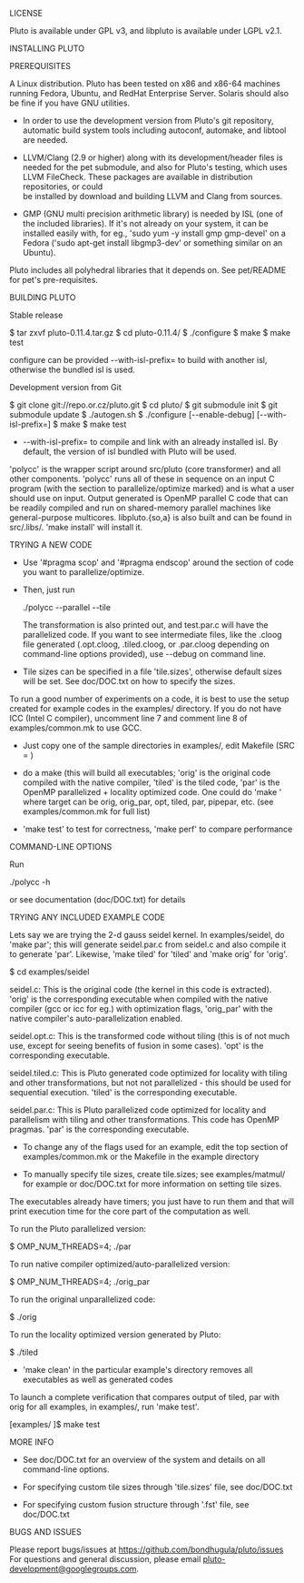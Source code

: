 LICENSE

Pluto is available under GPL v3, and libpluto is available under LGPL v2.1.

INSTALLING PLUTO

PREREQUISITES

A Linux distribution. Pluto has been tested on x86 and x86-64 machines 
running Fedora, Ubuntu, and RedHat Enterprise Server.  Solaris should also 
be fine if you have GNU utilities. 

- In order to use the development version from Pluto's git repository, automatic 
  build system tools including autoconf, automake, and libtool are needed.  

- LLVM/Clang (2.9 or higher) along with its development/header files is needed 
  for the pet submodule, and also for Pluto's testing, which uses LLVM 
  FileCheck. These packages are available in distribution repositories, or could  
  be installed by download and building LLVM and Clang from sources.

- GMP (GNU multi precision arithmetic library) is needed by ISL (one of the 
  included libraries).  If it's not already on your system, it can be installed 
  easily with, for eg., 'sudo yum -y install gmp gmp-devel' on a Fedora ('sudo 
  apt-get install libgmp3-dev' or something similar on an Ubuntu).  
  
Pluto includes all polyhedral libraries that it depends on. See pet/README for 
pet's pre-requisites. 


BUILDING PLUTO

Stable release

$ tar zxvf pluto-0.11.4.tar.gz
$ cd pluto-0.11.4/
$ ./configure
$ make
$ make test

configure can be provided --with-isl-prefix=<isl install location> to 
build with another isl, otherwise the bundled isl is used.

Development version from Git

$ git clone git://repo.or.cz/pluto.git
$ cd pluto/
$ git submodule init 
$ git submodule update
$ ./autogen.sh
$ ./configure [--enable-debug] [--with-isl-prefix=<isl install location>]
$ make
$ make test

* --with-isl-prefix=<location> to compile and link with an already installed 
isl. By default, the version of isl bundled with Pluto will be used.

'polycc' is the wrapper script around src/pluto (core transformer) and all 
other components. 'polycc' runs all of these in sequence on an input C 
program (with the section to  parallelize/optimize marked) and is what a 
user should use on input. Output generated is OpenMP parallel C code that 
can be readily compiled and run on shared-memory parallel machines like 
general-purpose multicores. libpluto.{so,a} is also built and can be found 
in src/.libs/. 'make install' will install it.


TRYING A NEW CODE

- Use '#pragma scop' and '#pragma endscop' around the section of code 
  you want to parallelize/optimize.

- Then, just run 
    
    ./polycc <C source file> --parallel --tile

  The transformation is also printed out, and test.par.c will have the 
  parallelized code. If you want to see intermediate files, like the 
  .cloog file generated (.opt.cloog, .tiled.cloog, or .par.cloog 
  depending on command-line options provided), use --debug on command 
  line.

- Tile sizes can be specified in a file 'tile.sizes', otherwise default 
  sizes will be set. See doc/DOC.txt on how to specify the sizes.

To run a good number of experiments on a code, it is best to use the setup 
created for example codes in the examples/ directory.  If you do not have 
ICC (Intel C compiler), uncomment line 7 and comment line 
8 of examples/common.mk to use GCC.

- Just copy one of the sample directories in examples/, edit Makefile (SRC = 
  )

- do a make (this will build all executables; 'orig' is the original code 
  compiled with the native compiler, 'tiled' is the tiled code, 'par' is 
  the OpenMP parallelized + locality optimized code. One could do 'make 
  <target>' where target can be orig, orig_par, opt, tiled, par, 
  pipepar, etc.  (see examples/common.mk for full list)

- 'make test' to test for correctness, 'make perf' to compare 
  performance


COMMAND-LINE OPTIONS

Run

./polycc -h 

or see documentation (doc/DOC.txt) for details


TRYING ANY INCLUDED EXAMPLE CODE

Lets say we are trying the 2-d gauss seidel kernel. In examples/seidel, do 
'make par'; this will generate seidel.par.c from seidel.c and also compile 
it to generate 'par'.  Likewise, 'make tiled' for 'tiled' and 'make orig' 
for 'orig'.

$ cd examples/seidel

seidel.c: This is the original code (the kernel in this code is extracted).  
'orig' is the corresponding executable when compiled with the native 
compiler (gcc or icc for eg.) with optimization flags, 'orig_par' with the 
native compiler's auto-parallelization enabled.

seidel.opt.c: This is the transformed code without tiling (this is of not 
much use, except for seeing benefits of fusion in some cases). 'opt' is the 
corresponding executable.

seidel.tiled.c: This is Pluto generated code optimized for locality with 
tiling and other transformations, but not not parallelized - this should be 
used for sequential execution. 'tiled' is the corresponding executable.

seidel.par.c: This is Pluto parallelized code optimized for locality and 
parallelism  with tiling and other transformations. This code has OpenMP 
pragmas. 'par' is the corresponding executable.

- To change any of the flags used for an example, edit the top section of 
  examples/common.mk or the Makefile in the example directory

- To manually specify tile sizes, create tile.sizes; see examples/matmul/ 
   for example or doc/DOC.txt for more information on setting tile sizes. 

The executables already have timers; you just have to run them and that will 
print execution time for the core part of the computation as well.

To run the Pluto parallelized version:

$ OMP_NUM_THREADS=4; ./par

To run native compiler optimized/auto-parallelized version:

$ OMP_NUM_THREADS=4; ./orig_par

To run the original unparallelized code:

$ ./orig

To run the locality optimized version generated by Pluto:

$ ./tiled

- 'make clean' in the particular example's directory removes all executables 
    as well as generated codes

To launch a complete verification that compares output of tiled, par
with orig for all examples, in examples/, run 'make test'.

[examples/ ]$ make test


MORE INFO

* See doc/DOC.txt for an overview of the system and details on all 
command-line options.

* For specifying custom tile sizes through 'tile.sizes' file, see 
doc/DOC.txt

* For specifying custom fusion structure through '.fst' file, see 
doc/DOC.txt


BUGS AND ISSUES

Please report bugs/issues at https://github.com/bondhugula/pluto/issues  
For questions and general discussion, please email 
pluto-development@googlegroups.com.
